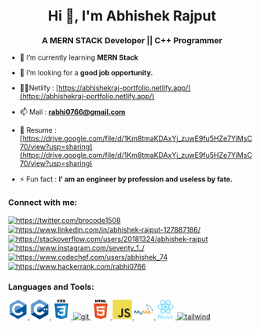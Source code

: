 <h1 align="center">Hi 👋, I'm Abhishek Rajput</h1>
<h3 align="center">A MERN STACK Developer || C++ Programmer</h3>

- 🌱 I’m currently learning **MERN Stack**

- 🤝 I’m looking for a **good job opportunity.**

- 👨‍💻Netlify : [https://abhishekraj-portfolio.netlify.app/](https://abhishekraj-portfolio.netlify.app/)

- 📫 Mail : **rabhi0766@gmail.com**

- 📄 Resume : [https://drive.google.com/file/d/1Km8tmaKDAxYj_zuwE9fu5HZe7YiMsC70/view?usp=sharing](https://drive.google.com/file/d/1Km8tmaKDAxYj_zuwE9fu5HZe7YiMsC70/view?usp=sharing)

- ⚡ Fun fact : **I' am an engineer by profession and useless by fate.**

<h3 align="left">Connect with me:</h3>
<p align="left">
<a href="https://twitter.com/https://twitter.com/brocode1508" target="blank"><img align="center" src="https://raw.githubusercontent.com/rahuldkjain/github-profile-readme-generator/master/src/images/icons/Social/twitter.svg" alt="https://twitter.com/brocode1508" height="30" width="40" /></a>
<a href="https://linkedin.com/in/https://www.linkedin.com/in/abhishek-rajput-127887186/" target="blank"><img align="center" src="https://raw.githubusercontent.com/rahuldkjain/github-profile-readme-generator/master/src/images/icons/Social/linked-in-alt.svg" alt="https://www.linkedin.com/in/abhishek-rajput-127887186/" height="30" width="40" /></a>
<a href="https://stackoverflow.com/users/https://stackoverflow.com/users/20181324/abhishek-rajput" target="blank"><img align="center" src="https://raw.githubusercontent.com/rahuldkjain/github-profile-readme-generator/master/src/images/icons/Social/stack-overflow.svg" alt="https://stackoverflow.com/users/20181324/abhishek-rajput" height="30" width="40" /></a>
<a href="https://instagram.com/https://www.instagram.com/seventy_1_/" target="blank"><img align="center" src="https://raw.githubusercontent.com/rahuldkjain/github-profile-readme-generator/master/src/images/icons/Social/instagram.svg" alt="https://www.instagram.com/seventy_1_/" height="30" width="40" /></a>
<a href="https://www.codechef.com/users/https://www.codechef.com/users/abhishek_74" target="blank"><img align="center" src="https://cdn.jsdelivr.net/npm/simple-icons@3.1.0/icons/codechef.svg" alt="https://www.codechef.com/users/abhishek_74" height="30" width="40" /></a>
<a href="https://www.hackerrank.com/https://www.hackerrank.com/rabhi0766" target="blank"><img align="center" src="https://raw.githubusercontent.com/rahuldkjain/github-profile-readme-generator/master/src/images/icons/Social/hackerrank.svg" alt="https://www.hackerrank.com/rabhi0766" height="30" width="40" /></a>
</p>

<h3 align="left">Languages and Tools:</h3>
<p align="left"> <a href="https://www.cprogramming.com/" target="_blank" rel="noreferrer"> <img src="https://raw.githubusercontent.com/devicons/devicon/master/icons/c/c-original.svg" alt="c" width="40" height="40"/> </a> <a href="https://www.w3schools.com/cpp/" target="_blank" rel="noreferrer"> <img src="https://raw.githubusercontent.com/devicons/devicon/master/icons/cplusplus/cplusplus-original.svg" alt="cplusplus" width="40" height="40"/> </a> <a href="https://www.w3schools.com/css/" target="_blank" rel="noreferrer"> <img src="https://raw.githubusercontent.com/devicons/devicon/master/icons/css3/css3-original-wordmark.svg" alt="css3" width="40" height="40"/> </a> <a href="https://git-scm.com/" target="_blank" rel="noreferrer"> <img src="https://www.vectorlogo.zone/logos/git-scm/git-scm-icon.svg" alt="git" width="40" height="40"/> </a> <a href="https://www.w3.org/html/" target="_blank" rel="noreferrer"> <img src="https://raw.githubusercontent.com/devicons/devicon/master/icons/html5/html5-original-wordmark.svg" alt="html5" width="40" height="40"/> </a> <a href="https://developer.mozilla.org/en-US/docs/Web/JavaScript" target="_blank" rel="noreferrer"> <img src="https://raw.githubusercontent.com/devicons/devicon/master/icons/javascript/javascript-original.svg" alt="javascript" width="40" height="40"/> </a> <a href="https://www.mysql.com/" target="_blank" rel="noreferrer"> <img src="https://raw.githubusercontent.com/devicons/devicon/master/icons/mysql/mysql-original-wordmark.svg" alt="mysql" width="40" height="40"/> </a> <a href="https://reactjs.org/" target="_blank" rel="noreferrer"> <img src="https://raw.githubusercontent.com/devicons/devicon/master/icons/react/react-original-wordmark.svg" alt="react" width="40" height="40"/> </a> <a href="https://tailwindcss.com/" target="_blank" rel="noreferrer"> <img src="https://www.vectorlogo.zone/logos/tailwindcss/tailwindcss-icon.svg" alt="tailwind" width="40" height="40"/> </a> </p>
